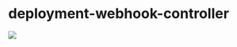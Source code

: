 # deployment-webhook-controller

<img src="https://github.com/xgubenko/deployment-webhook-controller/workflows/Webhook-Test/badge.svg?branch=main"><br>
